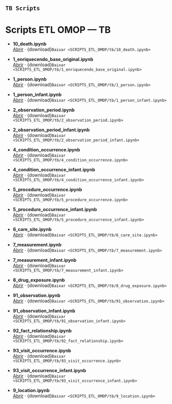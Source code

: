 ## `TB Scripts`

# Scripts ETL OMOP — TB

- **10_death.ipynb**  
  [Abrir](SCRIPTS_ETL_OMOP/ETL_SCRIPTS/tb/10_death.ipynb) · {download}`Baixar <SCRIPTS_ETL_OMOP/tb/10_death.ipynb>`

- **1_enriquecendo_base_original.ipynb**  
  [Abrir](SCRIPTS_ETL_OMOP/ETL_SCRIPTS/tb/1_enriquecendo_base_original.ipynb) · {download}`Baixar <SCRIPTS_ETL_OMOP/tb/1_enriquecendo_base_original.ipynb>`

- **1_person.ipynb**  
  [Abrir](SCRIPTS_ETL_OMOP/ETL_SCRIPTS/tb/1_person.ipynb) · {download}`Baixar <SCRIPTS_ETL_OMOP/tb/1_person.ipynb>`

- **1_person_infant.ipynb**  
  [Abrir](SCRIPTS_ETL_OMOP/ETL_SCRIPTS/tb/1_person_infant.ipynb) · {download}`Baixar <SCRIPTS_ETL_OMOP/tb/1_person_infant.ipynb>`

- **2_observation_period.ipynb**  
  [Abrir](SCRIPTS_ETL_OMOP/ETL_SCRIPTS/tb/2_observation_period.ipynb) · {download}`Baixar <SCRIPTS_ETL_OMOP/tb/2_observation_period.ipynb>`

- **2_observation_period_infant.ipynb**  
  [Abrir](SCRIPTS_ETL_OMOP/ETL_SCRIPTS/tb/2_observation_period_infant.ipynb) · {download}`Baixar <SCRIPTS_ETL_OMOP/tb/2_observation_period_infant.ipynb>`

- **4_condition_occurrence.ipynb**  
  [Abrir](SCRIPTS_ETL_OMOP/ETL_SCRIPTS/tb/4_condition_occurrence.ipynb) · {download}`Baixar <SCRIPTS_ETL_OMOP/tb/4_condition_occurrence.ipynb>`

- **4_condition_occurrence_infant.ipynb**  
  [Abrir](SCRIPTS_ETL_OMOP/ETL_SCRIPTS/tb/4_condition_occurrence_infant.ipynb) · {download}`Baixar <SCRIPTS_ETL_OMOP/tb/4_condition_occurrence_infant.ipynb>`

- **5_procedure_occurrence.ipynb**  
  [Abrir](SCRIPTS_ETL_OMOP/ETL_SCRIPTS/tb/5_procedure_occurrence.ipynb) · {download}`Baixar <SCRIPTS_ETL_OMOP/tb/5_procedure_occurrence.ipynb>`

- **5_procedure_occurrence_infant.ipynb**  
  [Abrir](SCRIPTS_ETL_OMOP/ETL_SCRIPTS/tb/5_procedure_occurrence_infant.ipynb) · {download}`Baixar <SCRIPTS_ETL_OMOP/tb/5_procedure_occurrence_infant.ipynb>`

- **6_care_site.ipynb**  
  [Abrir](SCRIPTS_ETL_OMOP/ETL_SCRIPTS/tb/6_care_site.ipynb) · {download}`Baixar <SCRIPTS_ETL_OMOP/tb/6_care_site.ipynb>`

- **7_measurement.ipynb**  
  [Abrir](SCRIPTS_ETL_OMOP/ETL_SCRIPTS/tb/7_measurement.ipynb) · {download}`Baixar <SCRIPTS_ETL_OMOP/tb/7_measurement.ipynb>`

- **7_measurement_infant.ipynb**  
  [Abrir](SCRIPTS_ETL_OMOP/ETL_SCRIPTS/tb/7_measurement_infant.ipynb) · {download}`Baixar <SCRIPTS_ETL_OMOP/tb/7_measurement_infant.ipynb>`

- **8_drug_exposure.ipynb**  
  [Abrir](SCRIPTS_ETL_OMOP/ETL_SCRIPTS/tb/8_drug_exposure.ipynb) · {download}`Baixar <SCRIPTS_ETL_OMOP/tb/8_drug_exposure.ipynb>`

- **91_observation.ipynb**  
  [Abrir](SCRIPTS_ETL_OMOP/ETL_SCRIPTS/tb/91_observation.ipynb) · {download}`Baixar <SCRIPTS_ETL_OMOP/tb/91_observation.ipynb>`

- **91_observation_infant.ipynb**  
  [Abrir](SCRIPTS_ETL_OMOP/ETL_SCRIPTS/tb/91_observation_infant.ipynb) · {download}`Baixar <SCRIPTS_ETL_OMOP/tb/91_observation_infant.ipynb>`

- **92_fact_relationship.ipynb**  
  [Abrir](SCRIPTS_ETL_OMOP/ETL_SCRIPTS/tb/92_fact_relationship.ipynb) · {download}`Baixar <SCRIPTS_ETL_OMOP/tb/92_fact_relationship.ipynb>`

- **93_visit_occurrence.ipynb**  
  [Abrir](SCRIPTS_ETL_OMOP/ETL_SCRIPTS/tb/93_visit_occurrence.ipynb) · {download}`Baixar <SCRIPTS_ETL_OMOP/tb/93_visit_occurrence.ipynb>`

- **93_visit_occurrence_infant.ipynb**  
  [Abrir](SCRIPTS_ETL_OMOP/ETL_SCRIPTS/tb/93_visit_occurrence_infant.ipynb) · {download}`Baixar <SCRIPTS_ETL_OMOP/tb/93_visit_occurrence_infant.ipynb>`

- **9_location.ipynb**  
  [Abrir](SCRIPTS_ETL_OMOP/ETL_SCRIPTS/tb/9_location.ipynb) · {download}`Baixar <SCRIPTS_ETL_OMOP/tb/9_location.ipynb>`
